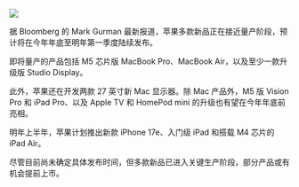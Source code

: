 ![](https://pic2.imgdd.cc/item/68da903f8dc72b176e74ca66.jpg)

据 Bloomberg 的 Mark Gurman 最新报道，苹果多款新品正在接近量产阶段，预计将在今年年底至明年第一季度陆续发布。

即将量产的产品包括 M5 芯片版 MacBook Pro、MacBook Air，以及至少一款升级版 Studio Display。

此外，苹果还在开发两款 27 英寸新 Mac 显示器。除 Mac 产品外，M5 版 Vision Pro 和 iPad Pro、以及 Apple TV 和 HomePod mini 的升级也有望在今年年底前亮相。

明年上半年，苹果计划推出新款 iPhone 17e、入门级 iPad 和搭载 M4 芯片的 iPad Air。

尽管目前尚未确定具体发布时间，但多款新品已进入关键生产阶段，部分产品或有机会提前上市。

